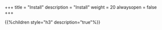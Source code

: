 +++
title = "Install"
description = "Install"
weight = 20
alwaysopen = false
+++

{{%children style="h3" description="true"%}}